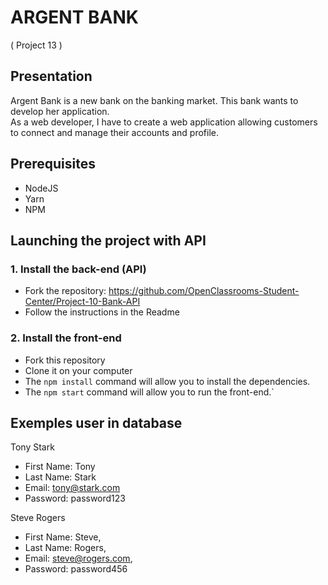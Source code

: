 # ARGENT BANK 

( Project 13 )

## Presentation
Argent Bank is a new bank on the banking market. This bank wants to develop her application.<br/> As a web developer, I have to create a web application allowing customers to connect and manage their accounts and profile.

## Prerequisites
* NodeJS
* Yarn
* NPM

## Launching the project with API
### 1. Install the back-end (API)
* Fork the repository: https://github.com/OpenClassrooms-Student-Center/Project-10-Bank-API
* Follow the instructions in the Readme

### 2. Install the front-end
* Fork this repository
* Clone it on your computer
* The ``npm install`` command will allow you to install the dependencies.
* The ``npm start`` command will allow you to run the front-end.`

## Exemples user in database
Tony Stark
- First Name: Tony
- Last Name: Stark
- Email: tony@stark.com
- Password: password123

Steve Rogers
- First Name: Steve,
- Last Name: Rogers,
- Email: steve@rogers.com,
- Password: password456